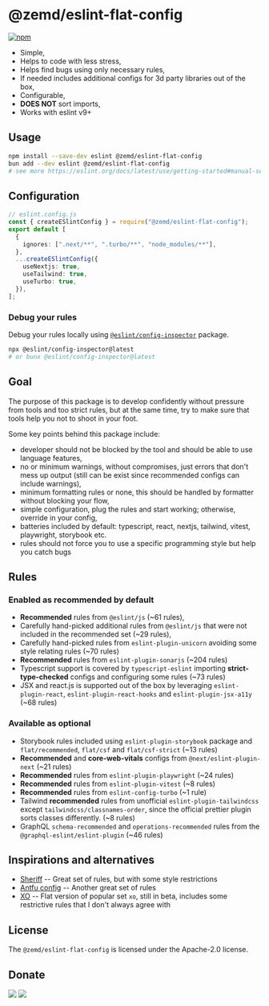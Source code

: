 # @zemd/eslint-flat-config

[![npm](https://img.shields.io/npm/v/@zemd/eslint-flat-config?color=0000ff&label=npm&labelColor=000)](https://npmjs.com/package/@zemd/eslint-flat-config)

- Simple,
- Helps to code with less stress,
- Helps find bugs using only necessary rules,
- If needed includes additional configs for 3d party libraries out of the box,
- Configurable,
- **DOES NOT** sort imports,
- Works with eslint v9+

## Usage

```sh
npm install --save-dev eslint @zemd/eslint-flat-config
bun add --dev eslint @zemd/eslint-flat-config
# see more https://eslint.org/docs/latest/use/getting-started#manual-set-up
```

## Configuration

```typescript
// eslint.config.js
const { createESlintConfig } = require("@zemd/eslint-flat-config");
export default [
  {
    ignores: [".next/**", ".turbo/**", "node_modules/**"],
  },
  ...createESlintConfig({
    useNextjs: true,
    useTailwind: true,
    useTurbo: true,
  }),
];
```

### Debug your rules

Debug your rules locally using [`@eslint/config-inspector`](https://github.com/eslint/config-inspector) package.

```bash
npx @eslint/config-inspector@latest
# or bunx @eslint/config-inspector@latest
```

## Goal

The purpose of this package is to develop confidently without pressure from tools and too strict rules, but at the same time, try to make sure that tools help you not to shoot in your foot.

Some key points behind this package include:

- developer should not be blocked by the tool and should be able to use language features,
- no or minimum warnings, without compromises, just errors that don't mess up output (still can be exist since recommended configs can include warnings),
- minimum formatting rules or none, this should be handled by formatter without blocking your flow,
- simple configuration, plug the rules and start working; otherwise, override in your config,
- batteries included by default: typescript, react, nextjs, tailwind, vitest, playwright, storybook etc.
- rules should not force you to use a specific programming style but help you catch bugs

## Rules

### Enabled as recommended by default

- **Recommended** rules from `@eslint/js` (~61 rules),
- Carefully hand-picked additional rules from `@eslint/js` that were not included in the recommended set (~29 rules),
- Carefully hand-picked rules from `eslint-plugin-unicorn` avoiding some style relating rules (~70 rules)
- **Recommended** rules from `eslint-plugin-sonarjs` (~204 rules)
- Typescript support is covered by `typescript-eslint` importing **strict-type-checked** configs and configuring some rules (~73 rules)
- JSX and react.js is supported out of the box by leveraging `eslint-plugin-react`, `eslint-plugin-react-hooks` and `eslint-plugin-jsx-a11y` (~68 rules)

### Available as optional

- Storybook rules included using `eslint-plugin-storybook` package and `flat/recommended`, `flat/csf` and `flat/csf-strict` (~13 rules)
- **Recommended** and **core-web-vitals** configs from `@next/eslint-plugin-next` (~21 rules)
- **Recommended** rules from `eslint-plugin-playwright` (~24 rules)
- **Recommended** rules from `eslint-plugin-vitest` (~8 rules)
- **Recommended** rules from `eslint-config-turbo` (~1 rule)
- Tailwind **recommended** rules from unofficial `eslint-plugin-tailwindcss` except `tailwindcss/classnames-order`, since the official prettier plugin sorts classes differently. (~8 rules)
- GraphQL `schema-recommended` and `operations-recommended` rules from the `@graphql-eslint/eslint-plugin` (~46 rules)

## Inspirations and alternatives

- [Sheriff](https://www.eslint-config-sheriff.dev/) -- Great set of rules, but with some style restrictions
- [Antfu config](https://github.com/antfu/eslint-config) -- Another great set of rules
- [XO](https://github.com/spence-s/flat-xo) -- Flat version of popular set `xo`, still in beta, includes some restrictive rules that I don't always agree with

## License

The `@zemd/eslint-flat-config` is licensed under the Apache-2.0 license.

## Donate

[![](https://img.shields.io/badge/patreon-donate-yellow.svg)](https://www.patreon.com/red_rabbit)
[![](https://img.shields.io/static/v1?label=UNITED24&message=support%20Ukraine&color=blue)](https://u24.gov.ua/)
